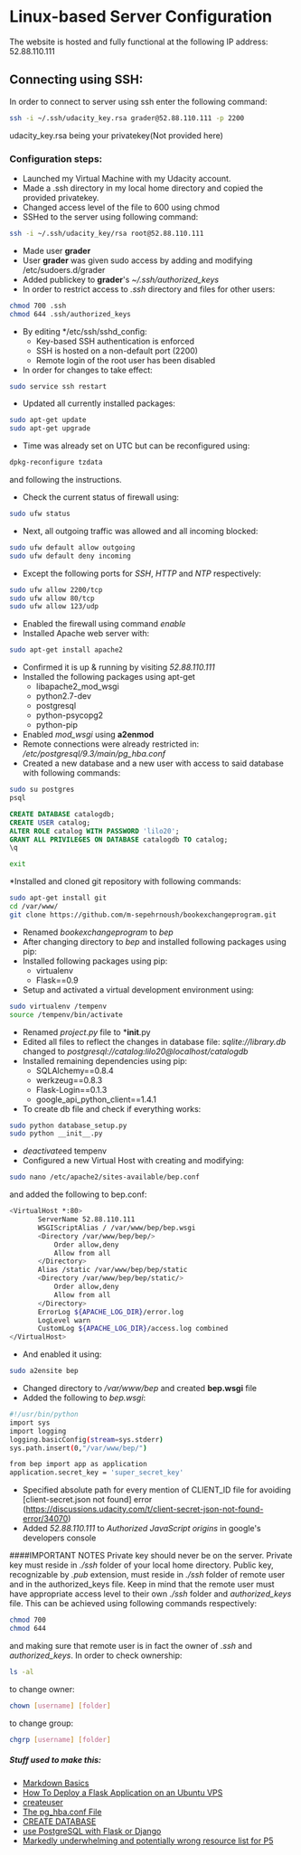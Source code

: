 # Linux-based Server Configuration

The website is hosted and fully functional at the following IP address:
52.88.110.111

## Connecting using SSH:
In order to connect to server using ssh enter the following command:
```bash
ssh -i ~/.ssh/udacity_key.rsa grader@52.88.110.111 -p 2200
```
udacity_key.rsa being your privatekey(Not provided here)

### Configuration steps:

 * Launched my Virtual Machine with my Udacity account.
 * Made a .ssh directory in my local home directory and copied the provided privatekey.
 * Changed access level of the file to 600 using chmod
 * SSHed to the server using following command:
 ```bash
 ssh -i ~/.ssh/udacity_key/rsa root@52.88.110.111
 ```
 * Made user **grader**
 * User **grader** was given sudo access by adding and modifying /etc/sudoers.d/grader
 * Added publickey to **grader**'s *~/.ssh/authorized_keys*
 * In order to restrict access to *.ssh* directory and files for other users:
 ```bash
chmod 700 .ssh
 chmod 644 .ssh/authorized_keys
 ```
 * By editing */etc/ssh/sshd_config:
	- Key-based SSH authentication is enforced
	- SSH is hosted on a non-default port (2200)
	- Remote login of the root user has been disabled
 * In order for changes to take effect:
 ```bash
 sudo service ssh restart
 ```
 * Updated all currently installed packages:
 ```bash
sudo apt-get update
sudo apt-get upgrade
```
 * Time was already set on UTC but can be reconfigured using:
 ```bash
 dpkg-reconfigure tzdata
 ```
 and following the instructions.
 * Check the current status of firewall using:
 ```bash
 sudo ufw status
 ```
 * Next, all outgoing traffic was allowed and all incoming blocked:
 ```bash
sudo ufw default allow outgoing
 sudo ufw default deny incoming
 ```
 * Except the following ports for *SSH*, *HTTP* and *NTP* respectively:
 ```bash
sudo ufw allow 2200/tcp
 sudo ufw allow 80/tcp
 sudo ufw allow 123/udp
 ```
 * Enabled the firewall using command *enable*
 * Installed Apache web server with:
 ```bash
 sudo apt-get install apache2
 ```
 * Confirmed it is up & running by visiting *52.88.110.111*
 * Installed the following packages using apt-get
	- libapache2_mod_wsgi
	- python2.7-dev
	- postgresql
	- python-psycopg2
	- python-pip
 * Enabled *mod_wsgi* using **a2enmod**
 * Remote connections were already restricted in:
	*/etc/postgresql/9.3/main/pg_hba.conf*
 * Created a new database and a new user with access to said database with following commands:
 ```bash
 sudo su postgres
 psql
 ```
 ```sql
CREATE DATABASE catalogdb;
 CREATE USER catalog;
 ALTER ROLE catalog WITH PASSWORD 'lilo20';
 GRANT ALL PRIVILEGES ON DATABASE catalogdb TO catalog;
 \q
 ```
 ```bash
 exit
 ```
 *Installed and cloned git repository with following commands:
 ```bash
sudo apt-get install git
cd /var/www/
git clone https://github.com/m-sepehrnoush/bookexchangeprogram.git
```
 * Renamed *bookexchangeprogram* to *bep*
 * After changing directory to *bep* and installed following packages using pip:
 * Installed following packages using pip:
	- virtualenv
	- Flask==0.9
 * Setup and activated a virtual development environment using:
 ```bash
sudo virtualenv /tempenv
 source /tempenv/bin/activate
 ```
 * Renamed *project.py* file to *__init__.py
 * Edited all files to reflect the changes in database file:
	*sqlite://library.db* changed to *postgresql://catalog:lilo20@localhost/catalogdb*
 * Installed remaining dependencies using pip:	
	- SQLAlchemy==0.8.4
	- werkzeug==0.8.3
	- Flask-Login==0.1.3
	- google_api_python_client==1.4.1
 * To create db file and check if everything works:
 ```bash
sudo python database_setup.py
 sudo python __init__.py
 ```
 * *deactivate*ed tempenv
 * Configured a new Virtual Host with creating and modifying:
 ```bash
 sudo nano /etc/apache2/sites-available/bep.conf
 ```
 and added the following to bep.conf:
 ```bash
<VirtualHost *:80>
		ServerName 52.88.110.111
		WSGIScriptAlias / /var/www/bep/bep.wsgi
		<Directory /var/www/bep/bep/>
			Order allow,deny
			Allow from all
		</Directory>
		Alias /static /var/www/bep/bep/static
		<Directory /var/www/bep/bep/static/>
			Order allow,deny
			Allow from all
		</Directory>
		ErrorLog ${APACHE_LOG_DIR}/error.log
		LogLevel warn
		CustomLog ${APACHE_LOG_DIR}/access.log combined
</VirtualHost>
```
 * And enabled it using:
 ```bash
sudo a2ensite bep
```
 * Changed directory to */var/www/bep* and created **bep.wsgi** file
 * Added the following to *bep.wsgi*:
 ```bash
#!/usr/bin/python
import sys
import logging
logging.basicConfig(stream=sys.stderr)
sys.path.insert(0,"/var/www/bep/")

from bep import app as application
application.secret_key = 'super_secret_key'
```
 * Specified absolute path for every mention of CLIENT_ID file for avoiding [client-secret.json not found] error (https://discussions.udacity.com/t/client-secret-json-not-found-error/34070)
 * Added *52.88.110.111* to *Authorized JavaScript origins* in google's developers console


####IMPORTANT NOTES
Private key should never be on the server. Private key must reside in *./ssh* folder of your local home directory. Public key, recognizable by *.pub* extension,
must reside in *./ssh* folder of remote user and in the authorized_keys file.
Keep in mind that the remote user must have appropriate access level to their own *./ssh* folder and *authorized_keys* file. This can be achieved using following commands respectively:
```bash
chmod 700
chmod 644
```
and making sure that remote user is in fact the owner of *.ssh* and *authorized_keys*. In order to check ownership:
```bash
ls -al
```
to change owner:
```bash
chown [username] [folder]
```
to change group:
```bash
chgrp [username] [folder]
```

##### Stuff used to make this:

 * [Markdown Basics](https://help.github.com/articles/markdown-basics/)
 * [How To Deploy a Flask Application on an Ubuntu VPS](https://www.digitalocean.com/community/tutorials/how-to-deploy-a-flask-application-on-an-ubuntu-vps)
 * [createuser](http://www.postgresql.org/docs/9.1/static/app-createuser.html)
 * [The pg_hba.conf File](http://www.postgresql.org/docs/9.1/static/auth-pg-hba-conf.html)
 * [CREATE DATABASE](http://www.postgresql.org/docs/9.1/static/sql-createdatabase.html)
 * [use PostgreSQL with Flask or Django](http://killtheyak.com/use-postgresql-with-django-flask/)
 * [Markedly underwhelming and potentially wrong resource list for P5](https://discussions.udacity.com/t/markedly-underwhelming-and-potentially-wrong-resource-list-for-p5/8587)
 
